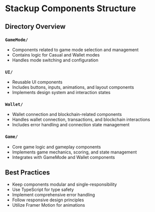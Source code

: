 # Stackup Components Structure

## Directory Overview

### `GameMode/`
- Components related to game mode selection and management
- Contains logic for Casual and Wallet modes
- Handles mode switching and configuration

### `UI/`
- Reusable UI components
- Includes buttons, inputs, animations, and layout components
- Implements design system and interaction states

### `Wallet/`
- Wallet connection and blockchain-related components
- Handles wallet connection, transactions, and blockchain interactions
- Includes error handling and connection state management

### `Game/`
- Core game logic and gameplay components
- Implements game mechanics, scoring, and state management
- Integrates with GameMode and Wallet components

## Best Practices
- Keep components modular and single-responsibility
- Use TypeScript for type safety
- Implement comprehensive error handling
- Follow responsive design principles
- Utilize Framer Motion for animations

